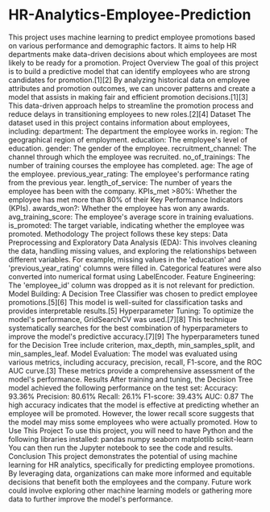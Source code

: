 # HR-Analytics-Employee-Prediction
This project uses machine learning to predict employee promotions based on various performance and demographic factors. It aims to help HR departments make data-driven decisions about which employees are most likely to be ready for a promotion.
Project Overview
The goal of this project is to build a predictive model that can identify employees who are strong candidates for promotion.[1][2] By analyzing historical data on employee attributes and promotion outcomes, we can uncover patterns and create a model that assists in making fair and efficient promotion decisions.[1][3] This data-driven approach helps to streamline the promotion process and reduce delays in transitioning employees to new roles.[2][4]
Dataset
The dataset used in this project contains information about employees, including:
department: The department the employee works in.
region: The geographical region of employment.
education: The employee's level of education.
gender: The gender of the employee.
recruitment_channel: The channel through which the employee was recruited.
no_of_trainings: The number of training courses the employee has completed.
age: The age of the employee.
previous_year_rating: The employee's performance rating from the previous year.
length_of_service: The number of years the employee has been with the company.
KPIs_met >80%: Whether the employee has met more than 80% of their Key Performance Indicators (KPIs).
awards_won?: Whether the employee has won any awards.
avg_training_score: The employee's average score in training evaluations.
is_promoted: The target variable, indicating whether the employee was promoted.
Methodology
The project follows these key steps:
Data Preprocessing and Exploratory Data Analysis (EDA): This involves cleaning the data, handling missing values, and exploring the relationships between different variables. For example, missing values in the 'education' and 'previous_year_rating' columns were filled in. Categorical features were also converted into numerical format using LabelEncoder.
Feature Engineering: The 'employee_id' column was dropped as it is not relevant for prediction.
Model Building: A Decision Tree Classifier was chosen to predict employee promotions.[5][6] This model is well-suited for classification tasks and provides interpretable results.[5]
Hyperparameter Tuning: To optimize the model's performance, GridSearchCV was used.[7][8] This technique systematically searches for the best combination of hyperparameters to improve the model's predictive accuracy.[7][9] The hyperparameters tuned for the Decision Tree include criterion, max_depth, min_samples_split, and min_samples_leaf.
Model Evaluation: The model was evaluated using various metrics, including accuracy, precision, recall, F1-score, and the ROC AUC curve.[3] These metrics provide a comprehensive assessment of the model's performance.
Results
After training and tuning, the Decision Tree model achieved the following performance on the test set:
Accuracy: 93.36%
Precision: 80.61%
Recall: 26.1%
F1-score: 39.43%
AUC: 0.87
The high accuracy indicates that the model is effective at predicting whether an employee will be promoted. However, the lower recall score suggests that the model may miss some employees who were actually promoted.
How to Use This Project
To use this project, you will need to have Python and the following libraries installed:
pandas
numpy
seaborn
matplotlib
scikit-learn
You can then run the Jupyter notebook to see the code and results.
Conclusion
This project demonstrates the potential of using machine learning for HR analytics, specifically for predicting employee promotions. By leveraging data, organizations can make more informed and equitable decisions that benefit both the employees and the company. Future work could involve exploring other machine learning models or gathering more data to further improve the model's performance.
